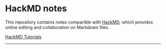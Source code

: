 # HackMD notes

This repository contains notes comparible with [HackMD](https://hackmd.io), which provides online editing and collaboration on Markdown files.

[HackMD Tutorials](https://hackmd.io/c/tutorials) 

---
